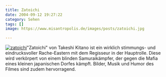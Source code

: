 ```yaml
---
title: Zatoichi
date: 2004-09-12 19:27:22
category: Sehen
tags: []
image: https://www.misantropolis.de/images/posts/zatoichi.jpg

---
```


[![](http://www.misantropolis.de/wp-content/uploads/2008/04/zatoichi.jpg "zatoichi")](http://www.misantropolis.de/wp-content/uploads/2008/04/zatoichi.jpg)"Zatoichi" von Takeshi Kitano ist ein wirklich stimmungs- und eindrucksvoller Rache-Eastern mit dem Regisseur in der Hauptrolle. Diese wird verkörpert von einem blinden Samuraikämpfer, der gegen die Mafia eines kleinen japanischen Dorfes kämpft. Bilder, Musik und Humor des Filmes sind zudem hervorragend.

